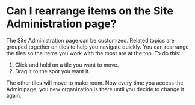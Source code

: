 # Can I rearrange items on the Site Administration page?

The Site Administration page can be customized. Related topics are grouped together on tiles to help you navigate quickly. You can rearrange the tiles so the items you work with the most are at the top. To do this:
1. Click and hold on a tile you want to move.
1. Drag it to the spot you want it.

The other tiles will move to make room. Now every time you access the Admin page, you new organization is there until you decide to change it again.

